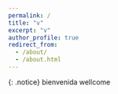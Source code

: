 ```yaml
---
permalink: /
title: "v"
excerpt: "v"
author_profile: true
redirect_from: 
  - /about/
  - /about.html
---
```


{: .notice} bienvenida wellcome
 
